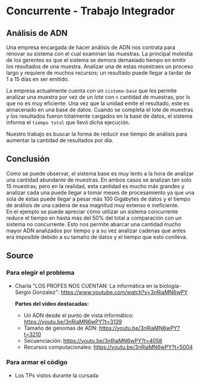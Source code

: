 # Concurrente - Trabajo Integrador

## Análisis de ADN

Una empresa encargada de hacer análisis de ADN nos contrata para renovar su sistema con el cual examinan las muestras. La principal molestia de los gerentes es que el sistema se demora demasiado tiempo en emitir los resultados de una muestra. Analizar una de estas muestraes un proceso largo y requiere de muchos recursos; un resultado puede llegar a tardar de 1 a 15 días en ser emitido. <br/>

La empresa actualmente cuenta con un `sistema-base` que les permite analizar una muestra por vez de un lote con `n` cantidad de muestras, por lo que no es muy eficiente. Una vez que la unidad emite el resultado, este es almacenado en una base de datos. Cuando se completa el lote de muestras y los resultados fueron totalmente cargados en la base de datos, el sistema informa el `tiempo total` que llevó dicha ejecución. 

Nuestro trabajo es buscar la forma de reducir ese tiempo de análisis para aumentar la cantidad de resultados por día.


## Conclusión

Como se puede observar, el sistema base es muy lento a la hora de analizar una cantidad abundante de muestras. En ambos casos se analizan tan solo 15 muestras; pero en la realidad, esta cantidad es mucho más grandes y analizar cada una puede llegar a tomar meses de procesamiento ya que una sola de éstas puede llegar a pesar más 100 Gigabytes de datos y el tiempo de análisis de una cadena de esa magnitud muy extenso e ineficiente.<br/>
En el ejemplo se puede apreciar cómo utilizar un sistema concurrente reduce el tiempo en hasta más del 50% del total a comparación con un sistema no concurrente. Esto nos permite abarcar una cantidad mucho mayor ADN analizados por tiempo y a su vez analizar cadenas que antes era imposible debido a su tamaño de datos y el tiempo que esto conlleva.

## Source

### Para elegir el problema

- Charla "LOS PROFES NOS CUENTAN: La informática en la biología- Sergio Gonzalez": https://www.youtube.com/watch?v=3nRiaMN6wPY 
  
  **Partes del vídeo destacadas:**
  - Un ADN desde el punto de vista informático: https://youtu.be/3nRiaMN6wPY?t=3139
  - Tamaño de genomas de ADN: https://youtu.be/3nRiaMN6wPY?t=3210
  - Secuenciación: https://youtu.be/3nRiaMN6wPY?t=4058
  - Recursos computacionales: https://youtu.be/3nRiaMN6wPY?t=5004
  
  
### Para armar el código

- Los TPs vistos durante la cursada
